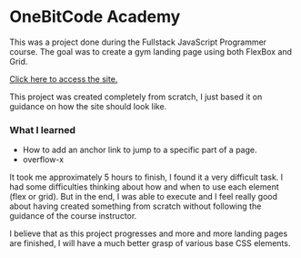 # OneBitCode Academy

This was a project done during the Fullstack JavaScript Programmer course. The goal was to create a gym landing page using both FlexBox and Grid.

[Click here to access the site.](https://frontend-mentor-project-tau.vercel.app)

This project was created completely from scratch, I just based it on guidance on how the site should look like.

### What I learned

- How to add an anchor link to jump to a specific part of a page.
- overflow-x

It took me approximately 5 hours to finish, I found it a very difficult task. I had some difficulties thinking about how and when to use each element (flex or grid). But in the end, I was able to execute and I feel really good about having created something from scratch without following the guidance of the course instructor.

I believe that as this project progresses and more and more landing pages are finished, I will have a much better grasp of various base CSS elements.
